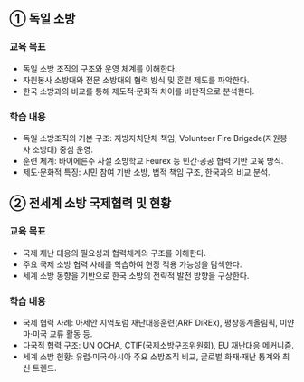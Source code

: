 ## ① 독일 소방

### 교육 목표

* 독일 소방 조직의 구조와 운영 체계를 이해한다.
* 자원봉사 소방대와 전문 소방대의 협력 방식 및 훈련 제도를 파악한다.
* 한국 소방과의 비교를 통해 제도적·문화적 차이를 비판적으로 분석한다.

### 학습 내용

* 독일 소방조직의 기본 구조: 지방자치단체 책임, Volunteer Fire Brigade(자원봉사 소방대) 중심 운영.
* 훈련 체계: 바이에른주 사설 소방학교 Feurex 등 민간·공공 협력 기반 교육 방식.
* 제도·문화적 특징: 시민 참여 기반 소방, 법적 책임 구조, 한국과의 비교 분석.

## ② 전세계 소방 국제협력 및 현황

### 교육 목표

* 국제 재난 대응의 필요성과 협력체계의 구조를 이해한다.
* 주요 국제 소방 협력 사례를 학습하여 현장 적용 가능성을 탐색한다.
* 세계 소방 동향을 기반으로 한국 소방의 전략적 발전 방향을 구상한다.

### 학습 내용

* 국제 협력 사례: 아세안 지역포럼 재난대응훈련(ARF DiREx), 평창동계올림픽, 미얀마·미국 교류 활동 등.
* 다국적 협력 구조: UN OCHA, CTIF(국제소방구조위원회), EU 재난대응 메커니즘.
* 세계 소방 현황: 유럽·미국·아시아 주요 소방조직 비교, 글로벌 화재·재난 통계와 최신 트렌드.
